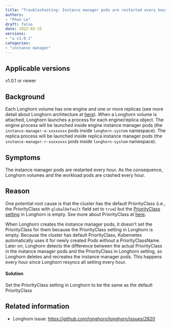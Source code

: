 ```yaml
---
title: "Troubleshooting: Instance manager pods are restarted every hour"
authors:
- "Phan Le"
draft: false
date: 2022-02-25
versions:
- "≥ v1.0.1"
categories:
- "instance manager"
---
```


## Applicable versions
v1.0.1 or newer

## Background

Each Longhorn volume has one engine and one or more replicas (see more detail about Longhorn architecture at [here](https://longhorn.io/docs/1.2.3/concepts/)).
When a Longhorn volume is attached, Longhorn launches a process for each engine/replica object.
The engine process will be launched inside engine instance manager pods (the `instance-manager-e-xxxxxxxx` pods inside `longhorn-system` namespace).
The replica process will be launched inside replica instance manager pods (the `instance-manager-r-xxxxxxxx` pods inside `longhorn-system` namespace).
<!-- truncate -->

## Symptoms

The instance manager pods are restarted every hour.
As the consequence, Longhorn volumes and the workload pods are crashed every hour.

## Reason

One potential root cause is that the cluster has the default PriorityClass (i.e., the PriorityClass with `globalDefault` field set to `true`) but the [PriorityClass setting](https://longhorn.io/docs/1.2.3/references/settings#priority-class) in Longhorn is empty.
See more about PriorityClass at [here](https://kubernetes.io/docs/concepts/scheduling-eviction/pod-priority-preemption#priorityclass).

When Longhorn creates the instance manager pods, it doesn't set the PriorityClass for them because the PriorityClass setting in Longhorn is empty.
Because the cluster has default PriorityClass, Kubernetes automatically uses it for newly created Pods without a PriorityClassName.
Later on, Longhorn detects the difference between the actual PriorityClass in the instance manager pods and the PriorityClass in Longhorn setting,
so Longhorn deletes and recreates the instance manager pods. This happens every hour since Longhorn resyncs all setting every hour.

#### Solution
Set the PriorityClass setting in Longhorn to be the same as the default PriorityClass

## Related information

* Longhorn issue: https://github.com/longhorn/longhorn/issues/2820
